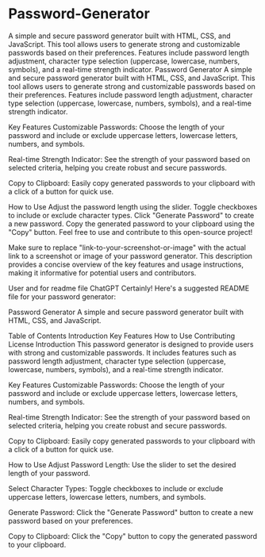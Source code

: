 # Password-Generator
A simple and secure password generator built with HTML, CSS, and JavaScript. This tool allows users to generate strong and customizable passwords based on their preferences. Features include password length adjustment, character type selection (uppercase, lowercase, numbers, symbols), and a real-time strength indicator.
Password Generator
A simple and secure password generator built with HTML, CSS, and JavaScript. This tool allows users to generate strong and customizable passwords based on their preferences. Features include password length adjustment, character type selection (uppercase, lowercase, numbers, symbols), and a real-time strength indicator.

Key Features
Customizable Passwords: Choose the length of your password and include or exclude uppercase letters, lowercase letters, numbers, and symbols.

Real-time Strength Indicator: See the strength of your password based on selected criteria, helping you create robust and secure passwords.

Copy to Clipboard: Easily copy generated passwords to your clipboard with a click of a button for quick use.

How to Use
Adjust the password length using the slider.
Toggle checkboxes to include or exclude character types.
Click "Generate Password" to create a new password.
Copy the generated password to your clipboard using the "Copy" button.
Feel free to use and contribute to this open-source project!


Make sure to replace "link-to-your-screenshot-or-image" with the actual link to a screenshot or image of your password generator. This description provides a concise overview of the key features and usage instructions, making it informative for potential users and contributors.




User
and for readme file
ChatGPT
Certainly! Here's a suggested README file for your password generator:

Password Generator
A simple and secure password generator built with HTML, CSS, and JavaScript.

Table of Contents
Introduction
Key Features
How to Use
Contributing
License
Introduction
This password generator is designed to provide users with strong and customizable passwords. It includes features such as password length adjustment, character type selection (uppercase, lowercase, numbers, symbols), and a real-time strength indicator.

Key Features
Customizable Passwords: Choose the length of your password and include or exclude uppercase letters, lowercase letters, numbers, and symbols.

Real-time Strength Indicator: See the strength of your password based on selected criteria, helping you create robust and secure passwords.

Copy to Clipboard: Easily copy generated passwords to your clipboard with a click of a button for quick use.

How to Use
Adjust Password Length: Use the slider to set the desired length of your password.

Select Character Types: Toggle checkboxes to include or exclude uppercase letters, lowercase letters, numbers, and symbols.

Generate Password: Click the "Generate Password" button to create a new password based on your preferences.

Copy to Clipboard: Click the "Copy" button to copy the generated password to your clipboard.
